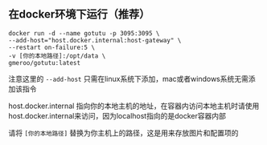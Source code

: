 ## 在docker环境下运行（推荐）

```shell
docker run -d --name gotutu -p 3095:3095 \
--add-host="host.docker.internal:host-gateway" \
--restart on-failure:5 \
-v [你的本地路径]:/opt/data \
gmeroo/gotutu:latest
```

注意这里的 `--add-host` 只需在linux系统下添加，mac或者windows系统无需添加该指令

host.docker.internal 指向你的本地主机的地址，在容器内访问本地主机时请使用host.docker.internal来访问，因为localhost指向的是docker容器内部

请将 `[你的本地路径]` 替换为你主机上的路径，这是用来存放图片和配置项的